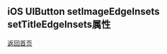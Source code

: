 
##  iOS UIButton setImageEdgeInsets setTitleEdgeInsets属性




[返回首页](https://cwos111509sina.github.io/Blog/)
